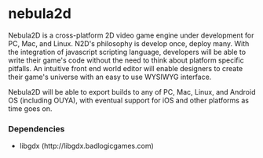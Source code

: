 nebula2d
========

Nebula2D is a cross-platform 2D video game engine under development for PC, Mac, and Linux. N2D's philosophy is develop once, deploy many. With the integration of javascript scripting language, developers will be able to write their game's code without the need to think about platform specific pitfalls. An intuitive front end world editor will enable designers to create their game's universe with an easy to use WYSIWYG interface.

Nebula2D will be able to export builds to any of PC, Mac, Linux, and Android OS (including OUYA), with eventual support for iOS and other platforms as time goes on.


<h3>Dependencies</h3>
<ul>
<li>libgdx (http://libgdx.badlogicgames.com)</li>
</ul>
